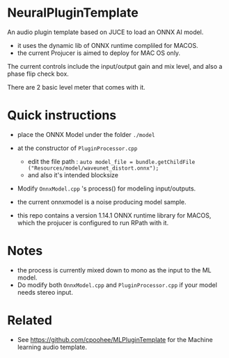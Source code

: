 # NeuralPluginTemplate
An audio plugin template based on JUCE to load an ONNX AI model.
- it uses the dynamic lib of ONNX runtime compliled for MACOS. 
- the current Projucer is aimed to deploy for MAC OS only. 

The current controls include the input/output gain and mix level, and also a phase flip check box. 

There are 2 basic level meter that comes with it.

# Quick instructions
- place the ONNX Model under the folder `./model`
- at the constructor of `PluginProcessor.cpp`
  - edit the file path : `auto model_file = bundle.getChildFile ("Resources/model/waveunet_distort.onnx");`
  - and also it's intended blocksize
  
- Modify `OnnxModel.cpp` 's process() for modeling input/outputs.

- the current onnxmodel is a noise producing model sample.

- this repo contains a version 1.14.1 ONNX runtime library for MACOS, which the projucer is configured to run RPath with it.

# Notes
- the process is currently mixed down to mono as the input to the ML model. 
- Do modify both `OnnxModel.cpp` and `PluginProcessor.cpp` if your model needs stereo input.

# Related
- See https://github.com/cpoohee/MLPluginTemplate for the Machine learning audio template.
